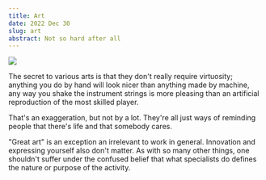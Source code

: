 ```yaml
---
title: Art
date: 2022 Dec 30
slug: art
abstract: Not so hard after all
---
```


<img src="${wall.jpg}" class="photo" style="max-width: 100%">

The secret to various arts is that they don't really require virtuosity; anything you do by hand will look nicer than anything made by machine, any way you shake the instrument strings is more pleasing than an artificial reproduction of the most skilled player.

That's an exaggeration, but not by a lot. They're all just ways of reminding people that there's life and that somebody cares.

"Great art" is an exception an irrelevant to work in general. Innovation and expressing yourself also don't matter. As with so many other things, one shouldn't suffer under the confused belief that what specialists do defines the nature or purpose of the activity.
